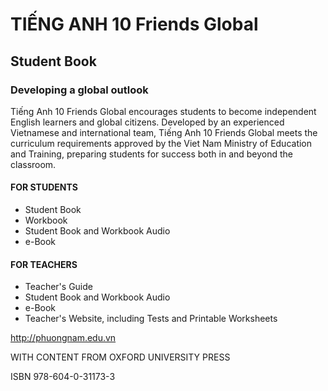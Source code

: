 # TIẾNG ANH 10 Friends Global

## Student Book

### Developing a global outlook

Tiếng Anh 10 Friends Global encourages students to become independent English learners and global citizens. Developed by an experienced Vietnamese and international team, Tiếng Anh 10 Friends Global meets the curriculum requirements approved by the Viet Nam Ministry of Education and Training, preparing students for success both in and beyond the classroom.

#### FOR STUDENTS
- Student Book
- Workbook
- Student Book and Workbook Audio
- e-Book

#### FOR TEACHERS
- Teacher's Guide
- Student Book and Workbook Audio
- e-Book
- Teacher's Website, including Tests and Printable Worksheets

http://phuongnam.edu.vn

WITH CONTENT FROM
OXFORD
UNIVERSITY PRESS

ISBN 978-604-0-31173-3